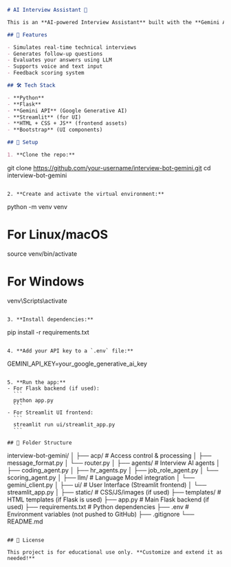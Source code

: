 ```markdown
# AI Interview Assistant 🤖

This is an **AI-powered Interview Assistant** built with the **Gemini API (Google Generative AI)** that simulates technical interview scenarios and evaluates your responses.

## 🚀 Features

- Simulates real-time technical interviews  
- Generates follow-up questions  
- Evaluates your answers using LLM  
- Supports voice and text input  
- Feedback scoring system

## 🛠️ Tech Stack

- **Python**
- **Flask**
- **Gemini API** (Google Generative AI)
- **Streamlit** (for UI)
- **HTML + CSS + JS** (frontend assets)
- **Bootstrap** (UI components)

## 🔐 Setup

1. **Clone the repo:**
   ```
   git clone https://github.com/your-username/interview-bot-gemini.git
   cd interview-bot-gemini
   ```

2. **Create and activate the virtual environment:**
   ```
   python -m venv venv
   # For Linux/macOS
   source venv/bin/activate
   # For Windows
   venv\Scripts\activate
   ```

3. **Install dependencies:**
   ```
   pip install -r requirements.txt
   ```

4. **Add your API key to a `.env` file:**
   ```
   GEMINI_API_KEY=your_google_generative_ai_key
   ```

5. **Run the app:**
   - For Flask backend (if used):  
     ```
     python app.py
     ```
   - For Streamlit UI frontend:  
     ```
     streamlit run ui/streamlit_app.py
     ```

## 📁 Folder Structure

```
interview-bot-gemini/
│
├── acp/                 # Access control & processing
│   ├── message_format.py
│   └── router.py
│
├── agents/              # Interview AI agents
│   ├── coding_agent.py
│   ├── hr_agents.py
│   ├── job_role_agent.py
│   └── scoring_agent.py
│
├── llm/                 # Language Model integration
│   └── gemini_client.py
│
├── ui/                  # User Interface (Streamlit frontend)
│   └── streamlit_app.py
│
├── static/              # CSS/JS/images (if used)
├── templates/           # HTML templates (if Flask is used)
├── app.py               # Main Flask backend (if used)
├── requirements.txt     # Python dependencies
├── .env                 # Environment variables (not pushed to GitHub)
├── .gitignore
└── README.md
```

## 📄 License

This project is for educational use only. **Customize and extend it as needed!**
```
